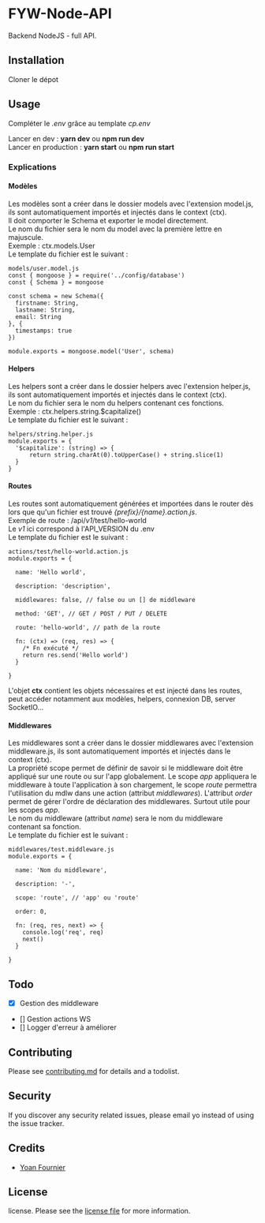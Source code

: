 # FYW-Node-API

Backend NodeJS - full API.

## Installation

Cloner le dépot

## Usage

Compléter le *.env* grâce au template *cp.env*  

Lancer en dev : **yarn dev** ou **npm run dev**  
Lancer en production : **yarn start** ou **npm run start**

### Explications

#### Modèles
Les modèles sont a créer dans le dossier models avec l'extension model.js, ils sont automatiquement importés et injectés dans le context (ctx).  
Il doit comporter le Schema et exporter le model directement.  
Le nom du fichier sera le nom du model avec la première lettre en majuscule.  
Exemple : ctx.models.User  
Le template du fichier est le suivant :  
```
models/user.model.js
const { mongoose } = require('../config/database')
const { Schema } = mongoose

const schema = new Schema({
  firstname: String,
  lastname: String,
  email: String
}, {
  timestamps: true
})

module.exports = mongoose.model('User', schema)
```

#### Helpers
Les helpers sont a créer dans le dossier helpers avec l'extension helper.js, ils sont automatiquement importés et injectés dans le context (ctx).  
Le nom du fichier sera le nom du helpers contenant ces fonctions.  
Exemple : ctx.helpers.string.$capitalize()  
Le template du fichier est le suivant :  
```
helpers/string.helper.js
module.exports = {
  '$capitalize': (string) => {
      return string.charAt(0).toUpperCase() + string.slice(1)
  }
}
```


#### Routes
Les routes sont automatiquement générées et importées dans le router dès lors que qu'un fichier est trouvé *{prefix}/{name}.action.js*.  
Exemple de route : /api/*v1*/test/hello-world  
Le *v1* ici correspond à l'API_VERSION du .env  
Le template du fichier est le suivant :  
```
actions/test/hello-world.action.js
module.exports = {

  name: 'Hello world',

  description: 'description',

  middlewares: false, // false ou un [] de middleware

  method: 'GET', // GET / POST / PUT / DELETE

  route: 'hello-world', // path de la route

  fn: (ctx) => (req, res) => {
    /* Fn exécuté */
    return res.send('Hello world')
  }

}
```

L'objet **ctx** contient les objets nécessaires et est injecté dans les routes, peut accéder notamment aux modèles, helpers, connexion DB, server SocketIO…


#### Middlewares
Les middlewares sont a créer dans le dossier middlewares avec l'extension middleware.js, ils sont automatiquement importés et injectés dans le context (ctx).  
La propriété scope permet de définir de savoir si le middleware doit être appliqué sur une route ou sur l'app globalement. Le scope *app* appliquera le middleware à toute l'application à son chargement, le scope *route* permettra l'utilisation du mdlw dans une action (attribut *middlewares*).
L'attribut *order* permet de gérer l'ordre de déclaration des middlewares. Surtout utile pour les scopes *app*.  
Le nom du middleware (attribut *name*) sera le nom du middleware contenant sa fonction.  
Le template du fichier est le suivant :  
```
middlewares/test.middleware.js
module.exports = {

  name: 'Nom du middleware',

  description: '-',

  scope: 'route', // 'app' ou 'route'

  order: 0,

  fn: (req, res, next) => {
    console.log('req', req)
    next()
  }

}
```


## Todo

- [x] Gestion des middleware
- [] Gestion actions WS
- [] Logger d'erreur à améliorer

## Contributing

Please see [contributing.md](contributing.md) for details and a todolist.

## Security

If you discover any security related issues, please email yo instead of using the issue tracker.

## Credits

- [Yoan Fournier][link-author]

## License

license. Please see the [license file](license.md) for more information.

[ico-version]: https://img.shields.io/packagist/v/yoan1005/admigen.svg?style=flat-square
[ico-downloads]: https://img.shields.io/packagist/dt/yoan1005/admigen.svg?style=flat-square
[ico-travis]: https://img.shields.io/travis/yoan1005/admigen/master.svg?style=flat-square
[ico-styleci]: https://styleci.io/repos/12345678/shield

[link-packagist]: https://packagist.org/packages/yoan1005/admigen
[link-downloads]: https://packagist.org/packages/yoan1005/admigen
[link-travis]: https://travis-ci.org/yoan1005/admigen
[link-styleci]: https://styleci.io/repos/12345678
[link-author]: https://github.com/yoan1005
[link-contributors]: ../../contributors
